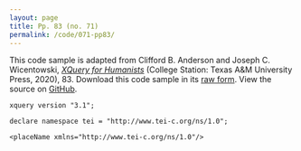 ```yaml
---
layout: page
title: Pp. 83 (no. 71)
permalink: /code/071-pp83/
---
```


This code sample is adapted from Clifford B. Anderson and Joseph C. Wicentowski, 
[_XQuery for Humanists_](/) (College Station: Texas A&M University Press, 2020), 83. 
Download this code sample in its [raw form](/code/071-pp83/071-pp83.xq).
View the source on [GitHub](https://github.com/coding4humanists/xquery4humanists/blob/master/code/071-pp83/071-pp83.xq).

```xquery
xquery version "3.1";

declare namespace tei = "http://www.tei-c.org/ns/1.0";

<placeName xmlns="http://www.tei-c.org/ns/1.0"/>
```  
